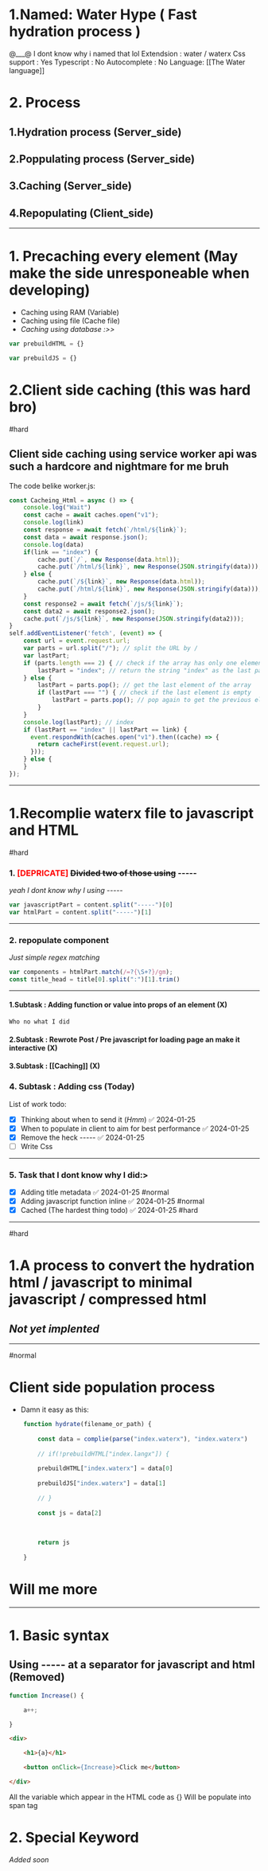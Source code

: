 
# 1.Named: Water Hype ( Fast hydration process )
@___@ I dont know why i named that lol
Extendsion : water / waterx
Css support : Yes
Typescript : No
Autocomplete : No
Language: [[The Water language]]

# 2. Process
## 1.Hydration process (Server_side)
## 2.Poppulating process (Server_side)
## 3.Caching (Server_side)
## 4.Repopulating (Client_side)

---

# 1. Precaching every element (May make the side unresponeable when developing)
- Caching using RAM (Variable)
- Caching using file (Cache file)
- _Caching using database :>>_
```javascript
var prebuildHTML = {}

var prebuildJS = {}
```

# 2.Client side caching (this was hard bro)
#hard 

## Client side caching using service worker api was such a hardcore and nightmare for me bruh

The code belike
worker.js:
```javascript
const Cacheing_Html = async () => {
    console.log("Wait")
    const cache = await caches.open("v1");
    console.log(link)
    const response = await fetch(`/html/${link}`);
    const data = await response.json();
    console.log(data)
    if(link == "index") {
        cache.put(`/`, new Response(data.html));
        cache.put(`/html/${link}`, new Response(JSON.stringify(data)));
    } else {
        cache.put(`/${link}`, new Response(data.html));
        cache.put(`/html/${link}`, new Response(JSON.stringify(data)));
    }
    const response2 = await fetch(`/js/${link}`);
    const data2 = await response2.json();
    cache.put(`/js/${link}`, new Response(JSON.stringify(data2)));
}
self.addEventListener('fetch', (event) => {
    const url = event.request.url;
    var parts = url.split("/"); // split the URL by /
    var lastPart;
    if (parts.length === 2) { // check if the array has only one element
        lastPart = "index"; // return the string "index" as the last part
    } else {
        lastPart = parts.pop(); // get the last element of the array
        if (lastPart === "") { // check if the last element is empty
            lastPart = parts.pop(); // pop again to get the previous element
        }
    }
    console.log(lastPart); // index
    if (lastPart == "index" || lastPart == link) {
      event.respondWith(caches.open("v1").then((cache) => {
        return cacheFirst(event.request.url);
      }));
    } else {
    }
});
```

---
# 1.Recomplie waterx file to javascript and HTML
#hard
### 1. <span style="color:red;">[DEPRICATE]</span> <span style="text-decoration-line: line-through;">Divided two of those using</span> -----
_yeah I dont know why I using -----_
```javascript
var javascriptPart = content.split("-----")[0]
var htmlPart = content.split("-----")[1]
```
---
### 2. repopulate component
_Just simple regex matching_
```javascript
var components = htmlPart.match(/=?{\S+?}/gm);
const title_head = title[0].split(":")[1].trim()
```
---
#### 1.Subtask : Adding function or value into props of an element (X)
	Who no what I did
#### 2.Subtask : Rewrote Post / Pre javascript for loading page an make it interactive (X)
#### 3.Subtask : [[Caching]] (X)
### 4. Subtask : Adding css (Today)
List of work todo:
- [x] Thinking about when to send it (_Hmm_) ✅ 2024-01-25
- [x] When to populate in client to aim for best performance ✅ 2024-01-25
- [x] Remove the heck ----- ✅ 2024-01-25
- [ ] Write Css
---
### 5. Task that I dont know why I did:>
- [x] Adding title metadata ✅ 2024-01-25 #normal 
- [x] Adding javascript function inline ✅ 2024-01-25 #normal 
- [x] Cached (The hardest thing todo) ✅ 2024-01-25 #hard 

---

#hard 
# 1.A process to convert the hydration html / javascript to minimal javascript / compressed html
## _Not yet implented_


---

#normal
# Client side population process

- Damn it easy as this:
```javascript
	function hydrate(filename_or_path) {
	
		const data = complie(parse("index.waterx"), "index.waterx")
	
		// if(!prebuildHTML["index.langx"]) {
	
		prebuildHTML["index.waterx"] = data[0]
	
		prebuildJS["index.waterx"] = data[1]
	
		// }
	
		const js = data[2]
	
	  
	
		return js
	
	}
```

# Will me more

---

# 1. Basic syntax
## Using ----- at a separator for javascript and html (Removed)
```javascript
function Increase() {

    a++;

}
```
```html
<div>

    <h1>{a}</h1>

    <button onClick={Increase}>Click me</button>

</div>
```

All the variable which appear in the HTML code as {} Will be populate into span tag
# 2. Special Keyword
_Added soon_
